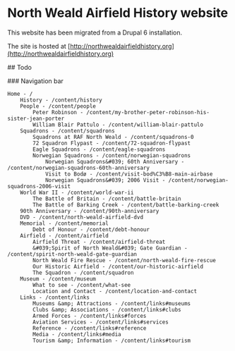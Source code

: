 # North Weald Airfield History website

This website has been migrated from a Drupal 6 installation.

The site is hosted at [http://northwealdairfieldhistory.org](http://northwealdairfieldhistory.org)

## Todo

### Navigation bar

    Home - /
        History - /content/history
        People - /content/people
            Peter Robinson - /content/my-brother-peter-robinson-his-sister-jean-porter
            William Blair Pattulo - /content/william-blair-pattulo
        Squadrons - /content/squadrons
            Squadrons at RAF North Weald - /content/squadrons-0
            72 Squadron Flypast - /content/72-squadron-flypast
            Eagle Squadrons - /content/eagle-squadrons
            Norwegian Squadrons - /content/norwegian-squadrons
                Norwegian Squadrons&#039; 60th Anniversary - /content/norwegian-squadrons-60th-anniversary
                Visit to Bodø - /content/visit-bod%C3%B8-main-airbase
                Norwegian Squadrons&#039; 2006 Visit - /content/norwegian-squadrons-2006-visit
        World War II - /content/world-war-ii
            The Battle of Britain - /content/battle-britain
            The Battle of Barking Creek - /content/battle-barking-creek
        90th Anniversary - /content/90th-anniversary
        DVD - /content/north-weald-airfield-dvd
        Memorial - /content/memorial
            Debt of Honour - /content/debt-honour
        Airfield - /content/airfield
            Airfield Threat - /content/airfield-threat
            &#039;Spirit of North Weald&#039; Gate Guardian - /content/spirit-north-weald-gate-guardian
            North Weald Fire Rescue - /content/north-weald-fire-rescue
            Our Historic Airfield - /content/our-historic-airfield
            The Squadron - /content/squadron
        Museum - /content/museum
            What to see - /content/what-see
            Location and Contact - /content/location-and-contact
        Links - /content/links
            Museums &amp; Attractions - /content/links#museums
            Clubs &amp; Associations - /content/links#clubs
            Armed Forces - /content/links#forces
            Aviation Services - /content/links#services
            Reference - /content/links#reference
            Media - /content/links#media
            Tourism &amp; Information - /content/links#tourism
